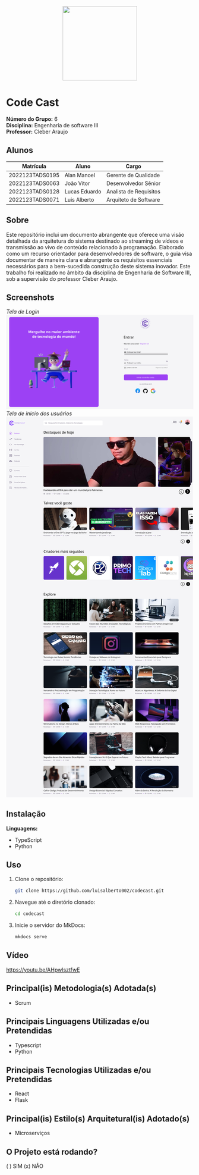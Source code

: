 <div align="center">
    <img src="./docs/img/LogoCodeCast.png" height= "200" width = "200">
</div>

# Code Cast
**Número do Grupo:** 6  
**Disciplina:** Engenharia de software III  
**Professor:** Cleber Araujo


## Alunos
| Matrícula        | Aluno         | Cargo                 |
|------------------|---------------|-----------------------|
| 2022123TADS0195  | Alan Manoel   | Gerente de Qualidade  |
| 2022123TADS0063  | João Vitor    | Desenvolvedor Sênior  |
| 2022123TADS0128  | Lucas Eduardo | Analista de Requisitos|
| 2022123TADS0071  | Luis Alberto  | Arquiteto de Software |

## Sobre
Este repositório inclui um documento abrangente que oferece uma visão detalhada da arquitetura do sistema destinado ao streaming de vídeos e transmissão ao vivo de conteúdo relacionado à programação. Elaborado como um recurso orientador para desenvolvedores de software, o guia visa documentar de maneira clara e abrangente os requisitos essenciais necessários para a bem-sucedida construção deste sistema inovador. Este trabalho foi realizado no âmbito da disciplina de Engenharia de Software III, sob a supervisão do professor Cleber Araujo.

## Screenshots
*Tela de Login* <img src="./docs/img/telas/Login.png">
*Tela de inicio dos usuários* <img src="./docs/img/telas/Home.png">

## Instalação
**Linguagens:** 
- TypeScript
- Python

## Uso
1. Clone o repositório:
    ```bash
    git clone https://github.com/luisalberto002/codecast.git
    ```

2. Navegue até o diretório clonado:
    ```bash
    cd codecast
    ```

3. Inicie o servidor do MkDocs:
    ```bash
    mkdocs serve
    ```

## Vídeo
https://youtu.be/AHpwIsztfwE

## Principal(is) Metodologia(s) Adotada(s)
- Scrum

## Principais Linguagens Utilizadas e/ou Pretendidas
- Typescript
- Python

## Principais Tecnologias Utilizadas e/ou Pretendidas
- React
- Flask

## Principal(is) Estilo(s) Arquitetural(is) Adotado(s)
- Microserviços

## O Projeto está rodando?
( ) SIM (x) NÃO
